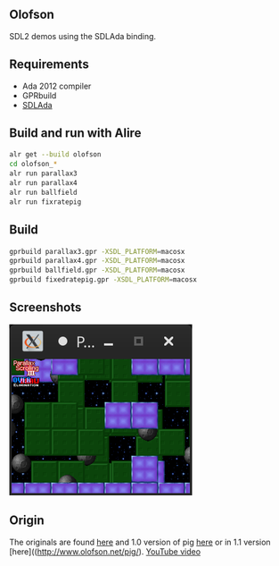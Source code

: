 
## Olofson

SDL2 demos using the SDLAda binding.

## Requirements

* Ada 2012 compiler
* GPRbuild
* [SDLAda](https://github.com/Lucretia/sdlada)

## Build and run with Alire

```sh
alr get --build olofson
cd olofson_*
alr run parallax3
alr run parallax4
alr run ballfield
alr run fixratepig
```

## Build

```sh
gprbuild parallax3.gpr -XSDL_PLATFORM=macosx
gprbuild parallax4.gpr -XSDL_PLATFORM=macosx
gprbuild ballfield.gpr -XSDL_PLATFORM=macosx
gprbuild fixedratepig.gpr -XSDL_PLATFORM=macosx
```

## Screenshots

![Parallax on Linux](screenshots/linux.png)

## Origin

The originals are found [here](http://olofson.net/examples.html)
and 1.0 version of pig [here](http://olofson.net/mixed.html) or in 
1.1 version [here]((http://www.olofson.net/pig/).
[YouTube video](https://www.youtube.com/watch?v=VvgSGAuxCvg)
